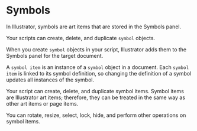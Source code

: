<a id="objectmodel-symbols"></a>

# Symbols

In Illustrator, symbols are art items that are stored in the Symbols panel.

Your scripts can create, delete, and duplicate `symbol` objects.

When you create `symbol` objects in your script, Illustrator adds them to the Symbols panel for the target document.

A `symbol item` is an instance of a `symbol` object in a document. Each `symbol item` is linked to its symbol definition, so changing the definition of a symbol updates all instances of the symbol.

Your script can create, delete, and duplicate symbol items. Symbol items are Illustrator art items; therefore, they can be treated in the same way as other art items or page items.

You can rotate, resize, select, lock, hide, and perform other operations on symbol items.
